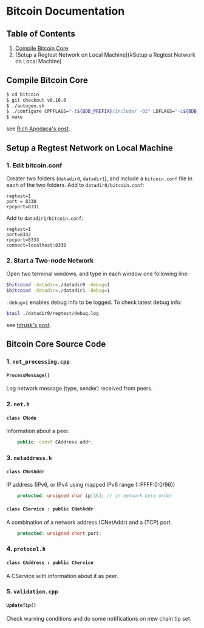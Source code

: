 # Bitcoin Documentation

## Table of  Contents
1. [Compile Bitcoin Core](#compile)
2. [Setup a Regtest Network on Local Machine](#Setup a Regtest Network on Local Machine)

## Compile Bitcoin Core <a name="compile"></a>
```bash
$ cd bitcoin
$ git checkout v0.16.0
$ ./autogen.sh
$ ./configure CPPFLAGS="-I${BDB_PREFIX}/include/ -O2" LDFLAGS="-L${BDB_PREFIX}/lib/" --with-gui
$ make
```
see [Rich Apodaca's post](https://bitzuma.com/posts/compile-bitcoin-core-from-source-on-ubuntu/).

## Setup a Regtest Network on Local Machine <a name="Setup a Regtest Network on Local Machine" ></a>
### 1. Edit bitcoin.conf

Creater two folders (`datadir0`, `datadir1`), and include a `bitcoin.conf` file in each of the two folders.
Add to `datadir0/bitcoin.conf`:

<!-- TODO: add a link to sample bitcoin.conf on my github. make sure the bitcoin.conf do not include sensetive info.
-->

    regtest=1
    port = 8330
    rpcport=8331

Add to `datadir1/bitcoin.conf`:

    regtest=1
    port=8332
    rpcport=8333
    connect=localhost:8330


### 2. Start a Two-node Network
Open two terminal windows, and type in each window one following line:
```bash
$bitcoind -datadir=./datadir0 -debug=1
$bitcoind -datadir=./datadir1 -debug=1
```
`-debug=1` enables debug info to be logged. To check latest debug info:
```bash
$tail ./datadir0/regtest/debug.log
```

see [tdrusk's post](https://www.yours.org/content/connecting-multiple-bitcoin-core-nodes-in-regtest-5fdc9c47528b).

## Bitcoin Core Source Code
### 1. `net_processing.cpp`
#### `ProcessMessage()`
Log network message (type, sender) received from peers.

### 2. `net.h`
#### `class CNode`
Information about a peer.
```cpp
    public: const CAddress addr;
```

### 3. `netaddress.h`
#### `class CNetAddr`
IP address (IPv6, or IPv4 using mapped IPv6 range (::FFFF:0:0/96))
```cpp
    protected: unsigned char ip[16]; // in network byte order
```

#### `class CService : public CNetAddr`
A combination of a network address (CNetAddr) and a (TCP) port.
```cpp
    protected: unsigned short port;
```
### 4. `protocol.h`
#### `class CAddress : public CService`
A CService with information about it as peer.

### 5. `validation.cpp`
#### `UpdateTip()`
Check warning conditions and do some notifications on new chain tip set.